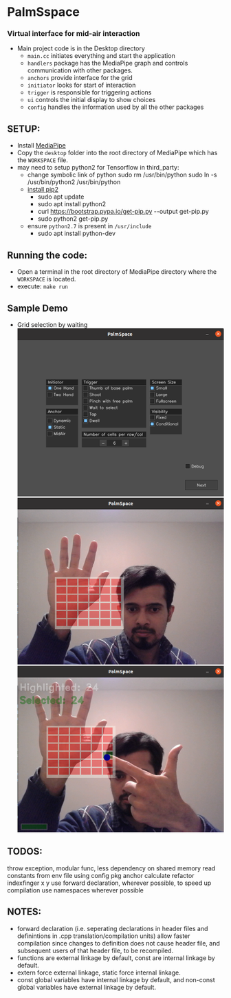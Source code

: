 # PalmSspace
### Virtual interface for mid-air interaction
- Main project code is in the Desktop directory
  - `main.cc` initiates everything and start the application
  - `handlers` package has the MediaPipe graph and controls communication with other packages.
  - `anchors` provide interface for the grid
  - `initiator` looks for start of interaction
  - `trigger` is responsible for triggering actions
  - `ui` controls the initial display to show choices
  - `config` handles the information used by all the other packages
  
## SETUP:
- Install [MediaPipe](https://mediapipe.dev/)
- Copy the `desktop` folder into the root directory of MediaPipe which has the `WORKSPACE` file.
- may need to setup python2 for Tensorflow in third_party:
  - change symbolic link of python
    sudo rm /usr/bin/python
    sudo ln -s /usr/bin/python2 /usr/bin/python
  - [install pip2](https://linuxize.com/post/how-to-install-pip-on-ubuntu-20.04)
      - sudo apt update 
      - sudo apt install python2
      - curl https://bootstrap.pypa.io/get-pip.py --output get-pip.py
      - sudo python2 get-pip.py
  - ensure `python2.7` is present in `/usr/include`
    - sudo apt install python-dev


## Running the code:
- Open a terminal in the root directory of MediaPipe directory where the `WORKSPACE` is located.
- execute:
`make run`

## Sample Demo
- Grid selection by waiting
![image](demos/1.png)
![image](demos/2.png)
![image](demos/3.png)

## TODOS:
throw exception, modular func, less dependency on shared memory
read constants from env file using config pkg
anchor calculate refactor indexfinger x y
use forward declaration, wherever possible, to speed up compilation
use namespaces wherever possible

## NOTES:
- forward declaration (i.e. seperating declarations in header files and definintions in .cpp translation/compilation units) 
  allow faster compilation since changes to definition does not cause header file, and subsequent users of that header file, to be recompiled.
- functions are external linkage by default, const are internal linkage by default.
- extern force external linkage, static force internal linkage.
- const global variables have internal linkage by default, and non-const global variables have external linkage by default.

